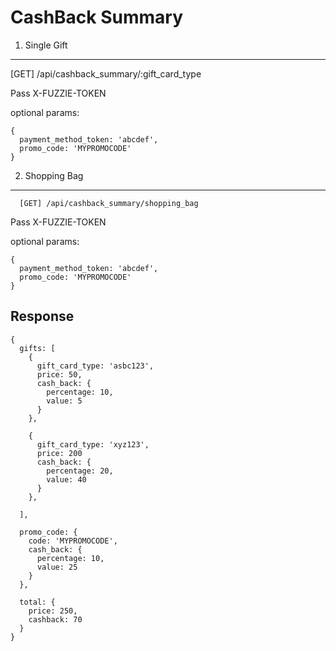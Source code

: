 CashBack Summary
================

1. Single Gift
--------------

[GET] /api/cashback_summary/:gift_card_type

Pass X-FUZZIE-TOKEN

optional params: 
```
{
  payment_method_token: 'abcdef',
  promo_code: 'MYPROMOCODE'  
}
```
2. Shopping Bag
---------------

```
  [GET] /api/cashback_summary/shopping_bag
```

Pass X-FUZZIE-TOKEN

optional params: 
```
{
  payment_method_token: 'abcdef',
  promo_code: 'MYPROMOCODE'  
}
```

Response
--------

```
{
  gifts: [
    {
      gift_card_type: 'asbc123',
      price: 50,
      cash_back: {
        percentage: 10,
        value: 5
      }
    },

    {
      gift_card_type: 'xyz123',
      price: 200
      cash_back: {
        percentage: 20,
        value: 40
      }
    },

  ],

  promo_code: {
    code: 'MYPROMOCODE',
    cash_back: {
      percentage: 10,
      value: 25
    }
  },

  total: {
    price: 250,
    cashback: 70
  }
}
```
